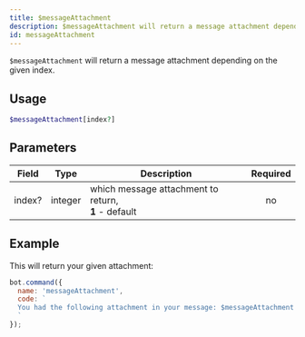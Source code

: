 ```yaml
---
title: $messageAttachment 
description: $messageAttachment will return a message attachment depending on the given index.
id: messageAttachment
---
```


`$messageAttachment` will return a message attachment depending on the given index.

## Usage

```php
$messageAttachment[index?]
```

## Parameters 


| Field  | Type    | Description                                                | Required |
| ------ | ------- | ---------------------------------------------------------- |:--------:|
| index? | integer | which message attachment to return, <br /> **1** - default |    no    |


## Example

This will return your given attachment:

```javascript
bot.command({
  name: 'messageAttachment',
  code: `
  You had the following attachment in your message: $messageAttachment
  `
});
```
